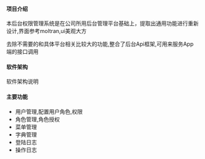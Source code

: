#### 项目介绍

本后台权限管理系统是在公司所用后台管理平台基础上，提取出通用功能进行重新设计,界面参考moltran,ui美观大方

去除不需要的和具体平台相关比较大的功能,整合了后台Api框架,可用来服务App端的接口调用


#### 软件架构
软件架构说明

#### 主要功能
- 用户管理,配置用户角色,权限
- 角色管理,角色授权
- 菜单管理
- 字典管理
- 登陆日志
- 操作日志
